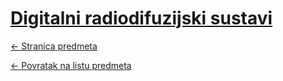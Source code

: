 # [Digitalni radiodifuzijski sustavi](https://www.github.com/studosi-fer/DRS)
[<- Stranica predmeta](https://www.fer.unizg.hr/predmet/drs)

[<- Povratak na listu predmeta](https://www.github.com/studosi/FER)